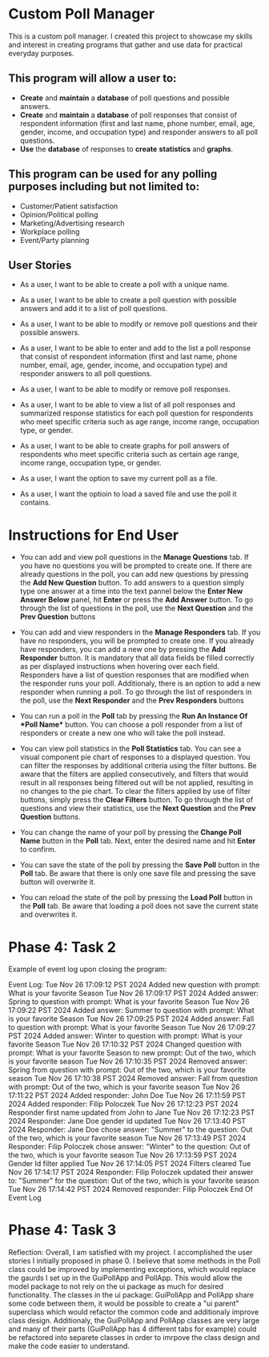 # Custom Poll Manager

This is a custom poll manager. I created this project to showcase my skills and interest in creating programs that gather and use data for practical everyday purposes. 

## This program will allow a user to: 
- **Create** and **maintain** a **database** of poll questions and possible answers. 
- **Create** and **maintain** a **database** of poll responses that consist of respondent information (first and last name, phone number, email, age, gender, income, and occupation type) and responder answers to all poll questions.
- **Use** the **database** of responses to **create** **statistics** and **graphs**.

## This program can be used for any polling purposes including but not limited to:

- Customer/Patient satisfaction
- Opinion/Political polling
- Marketing/Advertising research
- Workplace polling
- Event/Party planning

## User Stories
- As a user, I want to be able to create a poll with a unique name.

- As a user, I want to be able to create a poll question with possible answers and add it to a list of poll questions.

- As a user, I want to be able to modify or remove poll questions and their possible answers.

- As a user, I want to be able to enter and add to the list a poll response that consist of respondent information (first and last name, phone number, email, age, gender, income, and occupation type) and responder answers to all poll questions.

- As a user, I want to be able to modify or remove poll responses.

- As a user, I want to be able to view a list of all poll responses and summarized response statistics for each poll question for respondents who meet specific criteria such as age range, income range, occupation type, or gender.

- As a user, I want to be able to create graphs for poll answers of respondents who meet specific criteria such as certain age range, income range, occupation type, or gender.

- As a user, I want the option to save my current poll as a file.

- As a user, I want the optioin to load a saved file and use the poll it contains.

# Instructions for End User

- You can add and view poll questions in the **Manage Questions** tab. If you have no questions you will be prompted to create one. If there are already questions in the poll, you can add new questions by pressing the **Add New Question** button. To add answers to a question simply type one answer at a time into the text pannel below the **Enter New Answer Below** panel, hit **Enter** or press the **Add Answer** button. To go through the list of questions in the poll, use the **Next Question** and the **Prev Question** buttons

- You can add and view responders in the **Manage Responders** tab. If you have no responders, you will be prompted to create one. If you already have responders, you can add a new one by pressing the **Add Responder** button. It is mandatory that all data fields be filled correctly as per displayed instructions when hovering over each field. Responders have a list of question responses that are modified when the responder runs your poll. Additionaly, there is an option to add a new responder when running a poll. To go through the list of responders in the poll, use the **Next Responder** and the **Prev Responders** buttons

- You can run a poll in the **Poll** tab by pressing the **Run An Instance Of \*Poll Name\*** button. You can choose a poll responder from a list of responders or create a new one who will take the poll instead. 

- You can view poll statistics in the **Poll Statistics** tab. You can see a visual component pie chart of responses to a displayed question. You can filter the responses by additional criteria using the filter buttons. Be aware that the filters are applied consecutively, and filters that would result in all responses being filtered out will be not applied, resulting in no changes to the pie chart. To clear the filters applied by use of filter buttons, simply press the **Clear Filters** button. To go through the list of questions and view their statistics, use the **Next Question** and the **Prev Question** buttons.

- You can change the name of your poll by pressing the **Change Poll Name** button in the **Poll** tab. Next, enter the desired name and hit **Enter** to confirm.

- You can save the state of the poll by pressing the **Save Poll** button in the **Poll** tab. Be aware that there is only one save file and pressing the save button will overwrite it.

- You can reload the state of the poll by pressing the **Load Poll** button in the **Poll** tab. Be aware that loading a poll does not save the current state and overwrites it.

# Phase 4: Task 2
Example of event log upon closing the program:

Event Log:
Tue Nov 26 17:09:12 PST 2024
Added new question with prompt: What is your favorite Season
Tue Nov 26 17:09:17 PST 2024
Added answer: Spring to question with prompt: What is your favorite Season
Tue Nov 26 17:09:22 PST 2024
Added answer: Summer to question with prompt: What is your favorite Season
Tue Nov 26 17:09:25 PST 2024
Added answer: Fall to question with prompt: What is your favorite Season
Tue Nov 26 17:09:27 PST 2024
Added answer: Winter to question with prompt: What is your favorite Season
Tue Nov 26 17:10:32 PST 2024
Changed question with prompt: What is your favorite Season to new prompt: Out of the two, which is your favorite season
Tue Nov 26 17:10:35 PST 2024
Removed answer: Spring from question with prompt: Out of the two, which is your favorite season
Tue Nov 26 17:10:38 PST 2024
Removed answer: Fall from question with prompt: Out of the two, which is your favorite season
Tue Nov 26 17:11:22 PST 2024
Added responder: John Doe
Tue Nov 26 17:11:59 PST 2024
Added responder: Filip Poloczek
Tue Nov 26 17:12:23 PST 2024
Responder first name updated from John to Jane
Tue Nov 26 17:12:23 PST 2024
Responder: Jane Doe gender id updated
Tue Nov 26 17:13:40 PST 2024
Responder: Jane Doe chose answer: "Summer" to the question: Out of the two, which is your favorite season
Tue Nov 26 17:13:49 PST 2024
Responder: Filip Poloczek chose answer: "Winter" to the question: Out of the two, which is your favorite season
Tue Nov 26 17:13:59 PST 2024
Gender Id filter applied
Tue Nov 26 17:14:05 PST 2024
Filters cleared
Tue Nov 26 17:14:17 PST 2024
Responder: Filip Poloczek updated their answer to: "Summer" for the question: Out of the two, which is your favorite season
Tue Nov 26 17:14:42 PST 2024
Removed responder: Filip Poloczek
End Of Event Log

# Phase 4: Task 3
Reflection:
Overall, I am satisfied with my project. I accomplished the user stories I initially proposed in phase 0. I believe that some methods in the Poll class could be improved by implementing exceptions, which would replace the gaurds I set up in the GuiPollApp and PollApp. This would allow the model package to not rely on the ui package as much for desired functionality. The classes in the ui package: GuiPollApp and PollApp share some code between them, it would be possible to create a "ui parent" superclass which would refactor the common code and additionaly improve class design. Additionaly, the GuiPollApp and PollApp classes are very large and many of their parts (GuiPollApp has 4 different tabs for example) could be refactored into separete classes in order to imrpove the class design and make the code easier to understand. 
